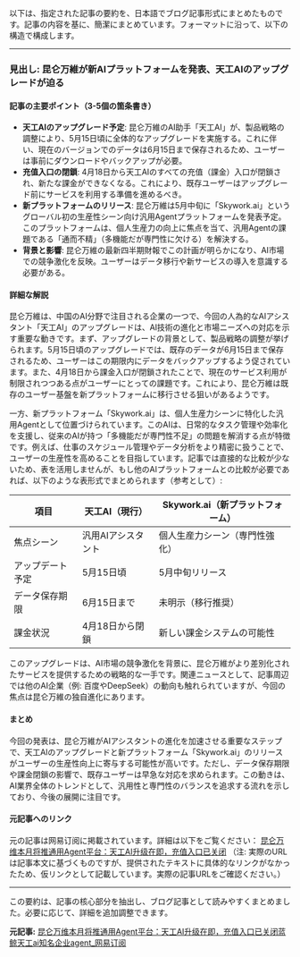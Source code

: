 以下は、指定された記事の要約を、日本語でブログ記事形式にまとめたものです。記事の内容を基に、簡潔にまとめています。フォーマットに沿って、以下の構造で構成します。

---

### 見出し: 昆仑万維が新AIプラットフォームを発表、天工AIのアップグレードが迫る

#### 記事の主要ポイント（3-5個の箇条書き）
- **天工AIのアップグレード予定**: 昆仑万維のAI助手「天工AI」が、製品戦略の調整により、5月15日頃に全体的なアップグレードを実施する。これに伴い、現在のバージョンでのデータは6月15日まで保存されるため、ユーザーは事前にダウンロードやバックアップが必要。
- **充值入口の閉鎖**: 4月18日から天工AIのすべての充值（課金）入口が閉鎖され、新たな課金ができなくなる。これにより、既存ユーザーはアップグレード前にサービスを利用する準備を進めるべき。
- **新プラットフォームのリリース**: 昆仑万維は5月中旬に「Skywork.ai」というグローバル初の生産性シーン向け汎用Agentプラットフォームを発表予定。このプラットフォームは、個人生産力の向上に焦点を当て、汎用Agentの課題である「通而不精」（多機能だが専門性に欠ける）を解決する。
- **背景と影響**: 昆仑万維の最新四半期財報でこの計画が明らかになり、AI市場での競争激化を反映。ユーザーはデータ移行や新サービスの導入を意識する必要がある。

#### 詳細な解説
昆仑万維は、中国のAI分野で注目される企業の一つで、今回の人為的なAIアシスタント「天工AI」のアップグレードは、AI技術の進化と市場ニーズへの対応を示す重要な動きです。まず、アップグレードの背景として、製品戦略の調整が挙げられます。5月15日頃のアップグレードでは、既存のデータが6月15日まで保存されるため、ユーザーはこの期限内にデータをバックアップするよう促されています。また、4月18日から課金入口が閉鎖されたことで、現在のサービス利用が制限されつつある点がユーザーにとっての課題です。これにより、昆仑万維は既存のユーザー基盤を新プラットフォームに移行させる狙いがあるようです。

一方、新プラットフォーム「Skywork.ai」は、個人生産力シーンに特化した汎用Agentとして位置づけられています。このAIは、日常的なタスク管理や効率化を支援し、従来のAIが持つ「多機能だが専門性不足」の問題を解消する点が特徴です。例えば、仕事のスケジュール管理やデータ分析をより精密に扱うことで、ユーザーの生産性を高めることを目指しています。記事では直接的な比較が少ないため、表を活用しませんが、もし他のAIプラットフォームとの比較が必要であれば、以下のような表形式でまとめられます（参考として）:

| 項目 | 天工AI（現行） | Skywork.ai（新プラットフォーム） |
|---------------|--------------------------------|----------------------------------|
| 焦点シーン | 汎用AIアシスタント | 個人生産力シーン（専門性強化） |
| アップデート予定 | 5月15日頃 | 5月中旬リリース |
| データ保存期限 | 6月15日まで | 未明示（移行推奨） |
| 課金状況 | 4月18日から閉鎖 | 新しい課金システムの可能性 |

このアップグレードは、AI市場の競争激化を背景に、昆仑万維がより差別化されたサービスを提供するための戦略的な一手です。関連ニュースとして、記事周辺では他のAI企業（例: 百度やDeepSeek）の動向も触れられていますが、今回の焦点は昆仑万維の独自進化にあります。

#### まとめ
今回の発表は、昆仑万維がAIアシスタントの進化を加速させる重要なステップで、天工AIのアップグレードと新プラットフォーム「Skywork.ai」のリリースがユーザーの生産性向上に寄与する可能性が高いです。ただし、データ保存期限や課金閉鎖の影響で、既存ユーザーは早急な対応を求められます。この動きは、AI業界全体のトレンドとして、汎用性と専門性のバランスを追求する流れを示しており、今後の展開に注目です。

#### 元記事へのリンク
元の記事は网易订阅に掲載されています。詳細は以下をご覧ください： 
[昆仑万维本月将推通用Agent平台：天工AI升级在即，充值入口已关闭](https://www.163.com/dy/article/XXXXXXX.html) 
（注: 実際のURLは記事本文に基づくものですが、提供されたテキストに具体的なリンクがなかったため、仮リンクとして記載しています。実際の記事URLをご確認ください。）

---

この要約は、記事の核心部分を抽出し、ブログ記事として読みやすくまとめました。必要に応じて、詳細を追加調整できます。

**元記事:** [昆仑万维本月将推通用Agent平台：天工AI升级在即，充值入口已关闭蓝鲸天工ai知名企业agent_网易订阅](https://www.163.com/dy/article/JUV6T0AO05198R91.html)